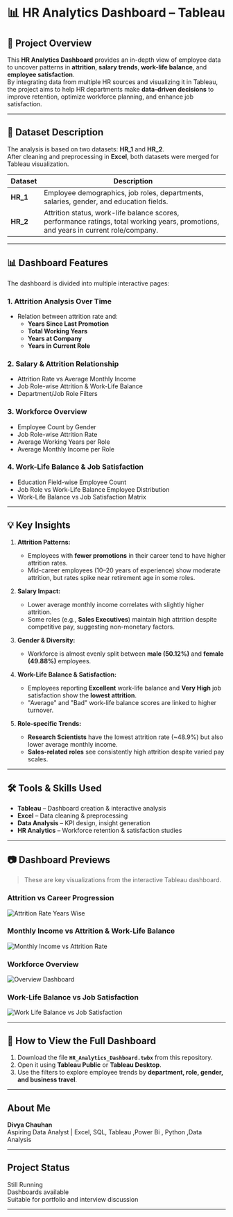 # 📊 HR Analytics Dashboard – Tableau

## 📌 Project Overview
This **HR Analytics Dashboard** provides an in-depth view of employee data to uncover patterns in **attrition**, **salary trends**, **work-life balance**, and **employee satisfaction**.  
By integrating data from multiple HR sources and visualizing it in Tableau, the project aims to help HR departments make **data-driven decisions** to improve retention, optimize workforce planning, and enhance job satisfaction.

---

## 📂 Dataset Description
The analysis is based on two datasets: **HR_1** and **HR_2**.  
After cleaning and preprocessing in **Excel**, both datasets were merged for Tableau visualization.

| Dataset | Description |
|---------|-------------|
| **HR_1** | Employee demographics, job roles, departments, salaries, gender, and education fields. |
| **HR_2** | Attrition status, work-life balance scores, performance ratings, total working years, promotions, and years in current role/company. |

---

## 📊 Dashboard Features
The dashboard is divided into multiple interactive pages:

### **1. Attrition Analysis Over Time**
- Relation between attrition rate and:
  - **Years Since Last Promotion**
  - **Total Working Years**
  - **Years at Company**
  - **Years in Current Role**

### **2. Salary & Attrition Relationship**
- Attrition Rate vs Average Monthly Income
- Job Role-wise Attrition & Work-Life Balance
- Department/Job Role Filters

### **3. Workforce Overview**
- Employee Count by Gender
- Job Role-wise Attrition Rate
- Average Working Years per Role
- Average Monthly Income per Role

### **4. Work-Life Balance & Job Satisfaction**
- Education Field-wise Employee Count
- Job Role vs Work-Life Balance Employee Distribution
- Work-Life Balance vs Job Satisfaction Matrix

---

## 💡 Key Insights
1. **Attrition Patterns:**
   - Employees with **fewer promotions** in their career tend to have higher attrition rates.
   - Mid-career employees (10–20 years of experience) show moderate attrition, but rates spike near retirement age in some roles.

2. **Salary Impact:**
   - Lower average monthly income correlates with slightly higher attrition.
   - Some roles (e.g., **Sales Executives**) maintain high attrition despite competitive pay, suggesting non-monetary factors.

3. **Gender & Diversity:**
   - Workforce is almost evenly split between **male (50.12%)** and **female (49.88%)** employees.

4. **Work-Life Balance & Satisfaction:**
   - Employees reporting **Excellent** work-life balance and **Very High** job satisfaction show the **lowest attrition**.
   - "Average" and "Bad" work-life balance scores are linked to higher turnover.

5. **Role-specific Trends:**
   - **Research Scientists** have the lowest attrition rate (~48.9%) but also lower average monthly income.
   - **Sales-related roles** see consistently high attrition despite varied pay scales.

---

## 🛠 Tools & Skills Used
- **Tableau** – Dashboard creation & interactive analysis
- **Excel** – Data cleaning & preprocessing
- **Data Analysis** – KPI design, insight generation
- **HR Analytics** – Workforce retention & satisfaction studies

---

## 📷 Dashboard Previews
> These are key visualizations from the interactive Tableau dashboard.

### Attrition vs Career Progression
![Attrition Rate Years Wise]([Attrition%20Rate%20Years%20Wise.png](https://github.com/Divya-Chauhan96/HR-Data-Analysis-Project/blob/master/HR%20Tableau%20Dashboard%20Images/Attrition%20Rate%20Years%20Wise.png))

### Monthly Income vs Attrition & Work-Life Balance
![Monthly Income vs Attrition Rate](Monthly%20INcome%20vs%20Attrition%20Rate.png)

### Workforce Overview
![Overview Dashboard](Overview.png)

### Work-Life Balance vs Job Satisfaction
![Work Life Balance vs Job Satisfaction](Work%20Life%20Balance%20vs%20Job%20Satisfaction%20vs%20Attrition%20Rate.png)

---

## 🔗 How to View the Full Dashboard
1. Download the file **`HR_Analytics_Dashboard.twbx`** from this repository.
2. Open it using **Tableau Public** or **Tableau Desktop**.
3. Use the filters to explore employee trends by **department, role, gender, and business travel**.

---

## About Me

**Divya Chauhan**  
Aspiring Data Analyst | Excel, SQL, Tableau ,Power Bi , Python ,Data Analysis 

---

## Project Status

Still Running  
Dashboards available  
Suitable for portfolio and interview discussion

---
